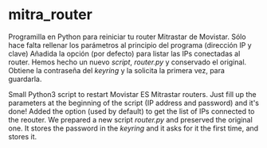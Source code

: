 # mitra_router

Programilla en Python para reiniciar tu router Mitrastar de Movistar. Sólo hace falta rellenar los parámetros al principio del programa (dirección IP y clave)
Añadida la opción (por defecto) para listar las IPs conectadas al router.
Hemos hecho un nuevo *script*, *router.py* y conservado el original.
Obtiene la contraseña del *keyring* y la solicita la primera vez, para guardarla.

Small Python3 script to restart Movistar ES Mitrastar routers.
Just fill up the parameters at the beginning of the script (IP address and password) and it's done!
Added the option (used by default) to get the list of IPs connected to the reouter. 
We prepared a new script *router.py* and preserved the original one.
It stores the password in the *keyring* and it asks for it the first time, and stores it.
